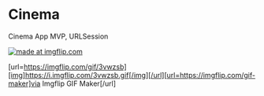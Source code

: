 # Cinema
Cinema App
MVP, URLSession

<a href="https://imgflip.com/gif/3vwzsb"><img src="https://imgflip.com/gif/3vwzsb.gif" title="made at imgflip.com"/></a>


[url=https://imgflip.com/gif/3vwzsb][img]https://i.imgflip.com/3vwzsb.gif[/img][/url][url=https://imgflip.com/gif-maker]via Imgflip GIF Maker[/url]
